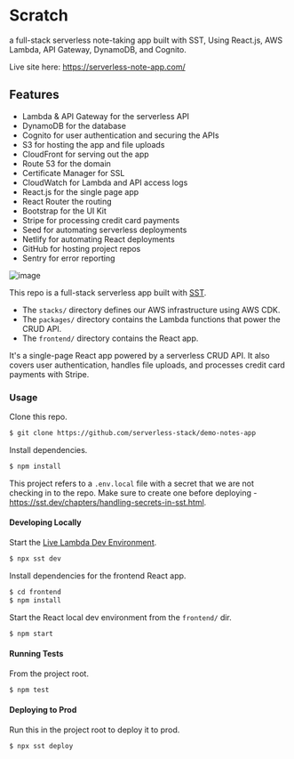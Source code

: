 # Scratch
 a full-stack serverless note-taking app built with SST, Using React.js, AWS Lambda, API Gateway, DynamoDB, and Cognito.

Live site here: https://serverless-note-app.com/

## Features

- Lambda & API Gateway for the serverless API
- DynamoDB for the database
- Cognito for user authentication and securing the APIs
- S3 for hosting the app and file uploads
- CloudFront for serving out the app
- Route 53 for the domain
- Certificate Manager for SSL
- CloudWatch for Lambda and API access logs
- React.js for the single page app
- React Router the routing
- Bootstrap for the UI Kit
- Stripe for processing credit card payments
- Seed for automating serverless deployments
- Netlify for automating React deployments
- GitHub for hosting project repos
- Sentry for error reporting

![image](https://github.com/Minna937/sst.dev/assets/117592811/c1edad3d-40ce-437e-b036-6650b603128f)

This repo is a full-stack serverless app built with [SST](https://github.com/serverless-stack/sst).

- The `stacks/` directory defines our AWS infrastructure using AWS CDK.
- The `packages/` directory contains the Lambda functions that power the CRUD API.
- The `frontend/` directory contains the React app.

It's a single-page React app powered by a serverless CRUD API. It also covers user authentication, handles file uploads, and processes credit card payments with Stripe.

### Usage

Clone this repo.

```bash
$ git clone https://github.com/serverless-stack/demo-notes-app
```

Install dependencies.

```bash
$ npm install
```

This project refers to a `.env.local` file with a secret that we are not checking in to the repo. Make sure to create one before deploying - https://sst.dev/chapters/handling-secrets-in-sst.html.

#### Developing Locally

Start the [Live Lambda Dev Environment](https://docs.sst.dev/live-lambda-development).

```bash
$ npx sst dev
```

Install dependencies for the frontend React app.

```bash
$ cd frontend
$ npm install
```

Start the React local dev environment from the `frontend/` dir.

```bash
$ npm start
```

#### Running Tests

From the project root.

```bash
$ npm test
```

#### Deploying to Prod

Run this in the project root to deploy it to prod.

```bash
$ npx sst deploy
```

